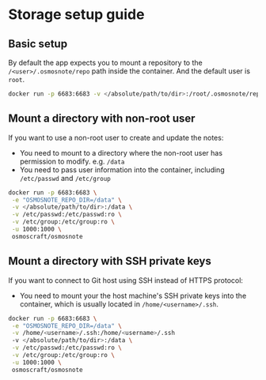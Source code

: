 # Storage setup guide

## Basic setup

By default the app expects you to mount a repository to the `/<user>/.osmosnote/repo` path inside the container.
And the default user is `root`.

```sh
docker run -p 6683:6683 -v </absolute/path/to/dir>:/root/.osmosnote/repo osmoscraft/osmosnote
```

## Mount a directory with non-root user

If you want to use a non-root user to create and update the notes:

- You need to mount to a directory where the non-root user has permission to modify. e.g. `/data`
- You need to pass user information into the container, including `/etc/passwd` and `/etc/group`

```sh
docker run -p 6683:6683 \
 -e "OSMOSNOTE_REPO_DIR=/data" \
 -v </absolute/path/to/dir>:/data \
 -v /etc/passwd:/etc/passwd:ro \
 -v /etc/group:/etc/group:ro \
 -u 1000:1000 \
 osmoscraft/osmosnote
```

## Mount a directory with SSH private keys

If you want to connect to Git host using SSH instead of HTTPS protocol:

- You need to mount your the host machine's SSH private keys into the container, which is usually located in `/home/<username>/.ssh`.

```sh
docker run -p 6683:6683 \
 -e "OSMOSNOTE_REPO_DIR=/data" \
 -v /home/<username>/.ssh:/home/<username>/.ssh
 -v </absolute/path/to/dir>:/data \
 -v /etc/passwd:/etc/passwd:ro \
 -v /etc/group:/etc/group:ro \
 -u 1000:1000 \
 osmoscraft/osmosnote
```
